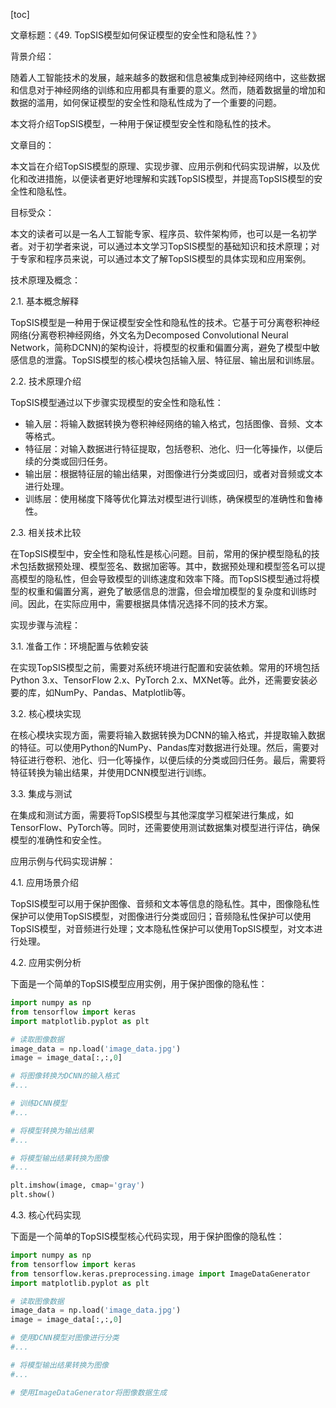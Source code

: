
[toc]                    
                
                
文章标题：《49. TopSIS模型如何保证模型的安全性和隐私性？》

背景介绍：

随着人工智能技术的发展，越来越多的数据和信息被集成到神经网络中，这些数据和信息对于神经网络的训练和应用都具有重要的意义。然而，随着数据量的增加和数据的滥用，如何保证模型的安全性和隐私性成为了一个重要的问题。

本文将介绍TopSIS模型，一种用于保证模型安全性和隐私性的技术。

文章目的：

本文旨在介绍TopSIS模型的原理、实现步骤、应用示例和代码实现讲解，以及优化和改进措施，以便读者更好地理解和实践TopSIS模型，并提高TopSIS模型的安全性和隐私性。

目标受众：

本文的读者可以是一名人工智能专家、程序员、软件架构师，也可以是一名初学者。对于初学者来说，可以通过本文学习TopSIS模型的基础知识和技术原理；对于专家和程序员来说，可以通过本文了解TopSIS模型的具体实现和应用案例。

技术原理及概念：

2.1. 基本概念解释

TopSIS模型是一种用于保证模型安全性和隐私性的技术。它基于可分离卷积神经网络(分离卷积神经网络，外文名为Decomposed Convolutional Neural Network，简称DCNN)的架构设计，将模型的权重和偏置分离，避免了模型中敏感信息的泄露。TopSIS模型的核心模块包括输入层、特征层、输出层和训练层。

2.2. 技术原理介绍

TopSIS模型通过以下步骤实现模型的安全性和隐私性：

- 输入层：将输入数据转换为卷积神经网络的输入格式，包括图像、音频、文本等格式。
- 特征层：对输入数据进行特征提取，包括卷积、池化、归一化等操作，以便后续的分类或回归任务。
- 输出层：根据特征层的输出结果，对图像进行分类或回归，或者对音频或文本进行处理。
- 训练层：使用梯度下降等优化算法对模型进行训练，确保模型的准确性和鲁棒性。

2.3. 相关技术比较

在TopSIS模型中，安全性和隐私性是核心问题。目前，常用的保护模型隐私的技术包括数据预处理、模型签名、数据加密等。其中，数据预处理和模型签名可以提高模型的隐私性，但会导致模型的训练速度和效率下降。而TopSIS模型通过将模型的权重和偏置分离，避免了敏感信息的泄露，但会增加模型的复杂度和训练时间。因此，在实际应用中，需要根据具体情况选择不同的技术方案。

实现步骤与流程：

3.1. 准备工作：环境配置与依赖安装

在实现TopSIS模型之前，需要对系统环境进行配置和安装依赖。常用的环境包括Python 3.x、TensorFlow 2.x、PyTorch 2.x、MXNet等。此外，还需要安装必要的库，如NumPy、Pandas、Matplotlib等。

3.2. 核心模块实现

在核心模块实现方面，需要将输入数据转换为DCNN的输入格式，并提取输入数据的特征。可以使用Python的NumPy、Pandas库对数据进行处理。然后，需要对特征进行卷积、池化、归一化等操作，以便后续的分类或回归任务。最后，需要将特征转换为输出结果，并使用DCNN模型进行训练。

3.3. 集成与测试

在集成和测试方面，需要将TopSIS模型与其他深度学习框架进行集成，如TensorFlow、PyTorch等。同时，还需要使用测试数据集对模型进行评估，确保模型的准确性和安全性。

应用示例与代码实现讲解：

4.1. 应用场景介绍

TopSIS模型可以用于保护图像、音频和文本等信息的隐私性。其中，图像隐私性保护可以使用TopSIS模型，对图像进行分类或回归；音频隐私性保护可以使用TopSIS模型，对音频进行处理；文本隐私性保护可以使用TopSIS模型，对文本进行处理。

4.2. 应用实例分析

下面是一个简单的TopSIS模型应用实例，用于保护图像的隐私性：

```python
import numpy as np
from tensorflow import keras
import matplotlib.pyplot as plt

# 读取图像数据
image_data = np.load('image_data.jpg')
image = image_data[:,:,0]

# 将图像转换为DCNN的输入格式
#...

# 训练DCNN模型
#...

# 将模型转换为输出结果
#...

# 将模型输出结果转换为图像
#...

plt.imshow(image, cmap='gray')
plt.show()
```

4.3. 核心代码实现

下面是一个简单的TopSIS模型核心代码实现，用于保护图像的隐私性：

```python
import numpy as np
from tensorflow import keras
from tensorflow.keras.preprocessing.image import ImageDataGenerator
import matplotlib.pyplot as plt

# 读取图像数据
image_data = np.load('image_data.jpg')
image = image_data[:,:,0]

# 使用DCNN模型对图像进行分类
#...

# 将模型输出结果转换为图像
#...

# 使用ImageDataGenerator将图像数据生成

